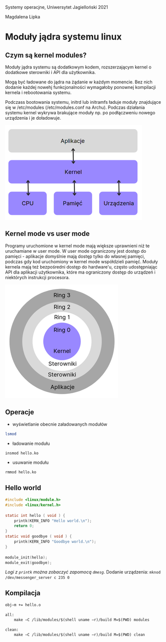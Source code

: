 Systemy operacjne, Uniwersytet Jagielloński 2021

Magdalena Lipka

# Moduły jądra systemu linux

## Czym są kernel modules?

Moduły jądra systemu są dodatkowym kodem, rozszerzającym kernel o dodatkowe sterowniki i API dla użytkownika.

Mogą być ładowane do jądra na żądanie w każdym momencie. Bez nich dodanie każdej nowehj funkcjonalności wymagałoby ponownej kompilacji kernela i rebootowania systemu.

Podczass bootowania systemu, initrd lub initramfs ładuje moduły znajdujące się w /etc/modules (/etc/modules.conf na Archu). Podczas działania systemu kernel wykrywa brakujące moduły np. po podłączweniu nowego urządzenia i je doładowuje.

![image-20210519113038993](image-20210519113038993.png)

## Kernel mode vs user mode

Programy uruchomione w kernel mode mają większe uprawnieni niż te uruchamiane w user mode. W user mode ograniczony jest dostęp do pamięci - aplikacje domyślnie mają dostęp tylko do własnej pamięci, podczas gdy kod uruchomiony w kernel mode współdzieli pamięć. Moduły kernela mają też bezpośredni dostęp do hardware'u, często udostępniając API dla aplikacji użytkownika, które ma ograniczony dostęp do urządzeń i niektórych instrukcji procesora.

![image-20210519113311474](image-20210519113311474.png)

## Operacje

- wyświetlanie obecnie załadowanych modułów

```bash
lsmod
```

- ładowanie modułu

```bash
insmod hello.ko
```

- usuwanie modułu

```bash
rmmod hello.ko
```

## Hello world

```c
#include <linux/module.h>
#include <linux/kernel.h>

static int hello ( void ) {
    printk(KERN_INFO "Hello world.\n");
    return 0;
}
static void goodbye ( void ) {
    printk(KERN_INFO "Goodbye world.\n");
}

module_init(hello);
module_exit(goodbye);
```

_Logi z `printk` można zobaczyć zapomocą `dmesg`._
Dodanie urządzenia: `mknod /dev/messenger_server c 235 0`

## Kompilacja

```
obj−m += hello.o

all:
	make −C /lib/modules/$(shell uname −r)/build M=$(PWD) modules

clean:
	make −C /lib/modules/$(shell uname −r)/build M=$(PWD) clean
```

